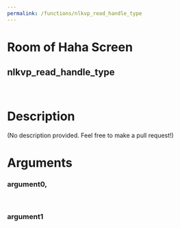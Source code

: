 ```yaml
---
permalink: /functions/nlkvp_read_handle_type
---
```

# Room of Haha Screen  
## nlkvp_read_handle_type  
&nbsp;  
# Description  
(No description provided. Feel free to make a pull request!) 
&nbsp;  
# Arguments
### argument0, 

&nbsp;  
### argument1

&nbsp;  


